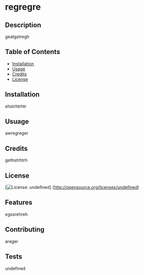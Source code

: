 # regregre

  ## Description
  geatgstregh

  ## Table of Contents

  * [Installation](#installation)
  * [Usage](#usage)
  * [Credits](#credits)
  * [License](#license)
  
  ## Installation
  ehstrhtrhtr
  
  ## Usuage
  awregreger
  
  ## Credits
  gethstrhtrh
  
  ## License
  [![License: undefined](https://img.shields.io/badge/license-undefined-undefined.svg)]
  (http://opensource.org/licenses/undefined)
 
  ## Features
  egssrehreh
  
  ## Contributing
  areger

  ## Tests
  undefined
